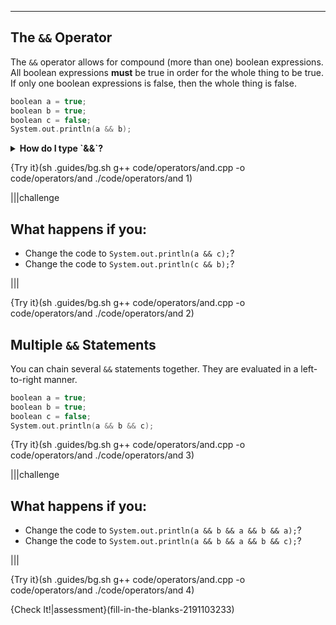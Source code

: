 ---

## The `&&` Operator

The `&&` operator allows for compound (more than one) boolean expressions. All boolean expressions **must** be true in order for the whole thing to be true. If only one boolean expressions is false, then the whole thing is false.

```c++
boolean a = true;
boolean b = true;
boolean c = false;
System.out.println(a && b);
```

<details><summary><b>How do I type `&&`?</b></summary> It is towards the top of the keyboard, above the number `7`. This means you must hold shift and press the `7` key to type `&`. </details>

{Try it}(sh .guides/bg.sh g++ code/operators/and.cpp -o code/operators/and ./code/operators/and 1)

|||challenge
## What happens if you:
* Change the code to `System.out.println(a && c);`?
* Change the code to `System.out.println(c && b);`?

|||

{Try it}(sh .guides/bg.sh g++ code/operators/and.cpp -o code/operators/and ./code/operators/and 2)

## Multiple `&&` Statements

You can chain several `&&` statements together. They are evaluated in a left-to-right manner.

```c++
boolean a = true;
boolean b = true;
boolean c = false;
System.out.println(a && b && c);
```

{Try it}(sh .guides/bg.sh g++ code/operators/and.cpp -o code/operators/and ./code/operators/and 3)

|||challenge
## What happens if you:
* Change the code to `System.out.println(a && b && a && b && a);`?
* Change the code to `System.out.println(a && b && a && b && c);`?

|||

{Try it}(sh .guides/bg.sh g++ code/operators/and.cpp -o code/operators/and ./code/operators/and 4)

{Check It!|assessment}(fill-in-the-blanks-2191103233)
